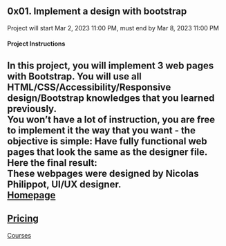 ## 0x01. Implement a design with bootstrap
 Project will start Mar 2, 2023 11:00 PM, must end by Mar 8, 2023 11:00 PM
 #### Project Instructions
 In this project, you will implement 3 web pages with Bootstrap. You will use all HTML/CSS/Accessibility/Responsive design/Bootstrap knowledges that you learned previously.  
You won’t have a lot of instruction, you are free to implement it the way that you want - the objective is simple: Have fully functional web pages that look the same as the designer file.  
Here the final result:  
These webpages were designed by Nicolas Philippot, UI/UX designer.  
[Homepage](https://www.figma.com/file/0ZQNVjB0TPUAFozGAQudzO/Homepage-(Copy)?t=Ia7adrpE2cO3OVtX-1)
 --- 
[Pricing](https://www.figma.com/file/ummP8Hwe99sNatFqPuvtbR/Pricing-(Copy)?t=Ia7adrpE2cO3OVtX-1)
 --- 
[Courses](https://www.figma.com/file/HIdqa2zzkgJqvZDnKTtlYi/Courses-(Copy)?t=Ia7adrpE2cO3OVtX-1)
